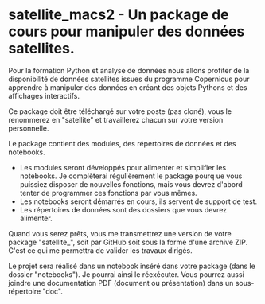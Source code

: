 # satellite_macs2 - Un package de cours pour manipuler des données satellites.

Pour la formation Python et analyse de données nous allons profiter de la disponibilité de données satellites issues 
du programme Copernicus pour apprendre à manipuler des données en créant des objets Pythons et des affichages interactifs.

Ce package doit être téléchargé sur votre poste (pas cloné), vous le renommerez en "satellite" et travaillerez chacun sur
votre version personnelle.

Le package contient des modules, des répertoires de données et des notebooks.

* Les modules seront développés pour alimenter et simplifier les notebooks. 
  Je complèterai régulièrement le package pourq ue vous puissiez disposer de nouvelles fonctions, mais vous devrez d'abord
  tenter de programmer ces fonctions par vous mêmes. 
* Les notebooks seront démarrés en cours, ils servent de support de test.
* Les répertoires de données sont des dossiers que vous devrez alimenter.

Quand vous serez prêts, vous me transmettrez une version de votre package "satellite_<votre nom>", soit par GitHub soit
sous la forme d'une archive ZIP. C'est ce qui me permettra de valider les travaux dirigés.

Le projet sera réalisé dans un notebook inséré dans votre package (dans le dossier "notebooks"). Je pourrai ainsi le réexécuter. 
Vous pourrez aussi joindre une documentation PDF (document ou présentation) dans un sous-répertoire "doc".
